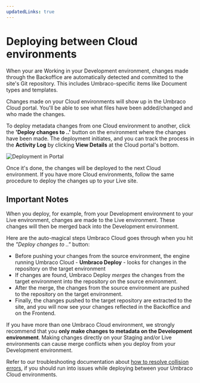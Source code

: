 ```yaml
---
updatedLinks: true
---
```


# Deploying between Cloud environments

When your are Working in your Development environment, changes made through the Backoffice are automatically detected and committed to the site's Git repository. This includes Umbraco-specific items like Document types and templates.

Changes made on your Cloud environments will show up in the Umbraco Cloud portal. You'll be able to see what files have been added/changed and who made the changes.

To deploy metadata changes from one Cloud environment to another, click the **'Deploy changes to ..'** button on the environment where the changes have been made. The deployment initiates, and you can track the process in the **Activity Log** by clicking **View Details** at the Cloud portal's bottom.

![Deployment in Portal](images/deploy-in-portal_v10.gif)

Once it's done, the changes will be deployed to the next Cloud environment. If you have more Cloud environments, follow the same procedure to deploy the changes up to your Live site.

## Important Notes

When you deploy, for example, from your Development environment to your Live environment, changes are made to the Live environment. These changes will then be merged back into the Development environment.

Here are the auto-magical steps Umbraco Cloud goes through when you hit the *"Deploy changes to .."* button:

* Before pushing your changes from the source environment, the engine running Umbraco Cloud - **Umbraco Deploy** - looks for changes in the repository on the target environment
* If changes are found, Umbraco Deploy *merges* the changes from the target environment into the repository on the source environment.
* After the merge, the changes from the source environment are pushed to the repository on the target environment.
* Finally, the changes pushed to the target repository are extracted to the site, and you will now see your changes reflected in the Backoffice and on the Frontend.

If you have more than one Umbraco Cloud environment, we strongly recommend that you **only make changes to metadata on the Development environment**. Making changes directly on your Staging and/or Live environments can cause merge conflicts when you deploy from your Development environment.

Refer to our troubleshooting documentation about [how to resolve collision errors](/umbraco-cloud/troubleshooting/deployments/structure-error.md), if you should run into issues while deploying between your Umbraco Cloud environments.
